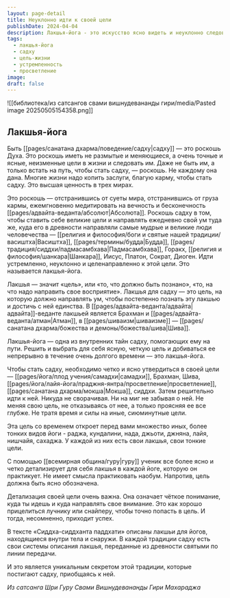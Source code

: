 ```yaml
---
layout: page-detail
title: Неуклонно идти к своей цели
publishDate: 2024-04-04
description: Лакшья-йога - это искусство ясно видеть и неуклонно следовать высшей цели, такой как Брахман, Шива или просветление. Быть садху - редкая духовная роскошь, требующая накопленных заслуг и постоянного устремления к выбранной цели. Четкая детализация и постоянное внимание к своей лакшья приводят к успеху и раскрывают новые уровни йоги.
tags:
  - лакшья-йога
  - садху
  - цель-жизни
  - устремленность
  - просветление
image: 
draft: false
---
```

![[библиотека/из сатсангов свами вишнудевананды гири/media/Pasted image 20250505154358.png]]
## Лакшья-йога 

 Быть [[pages/санатана дхарма/поведение/садху|садху]] — это роскошь Духа. Это роскошь иметь не размытые и меняющиеся, а очень точные и ясные, неизменные цели в жизни и следовать им. Даже не быть им, а только встать на путь, чтобы стать садху, — роскошь. Не каждому она дана. Многие жизни надо копить заслуги, благую карму, чтобы стать садху. Это высшая ценность в трех мирах.

 Это роскошь — отстранившись от суеты мира, отстранившись от груза кармы, ежемгновенно медитировать на вечность и бесконечность [[pages/адвайта-веданта/абсолют|Абсолюта]]. Роскошь садху в том, чтобы ставить себе великие цели и направлять ежедневно свой ум туда же, куда его в древности направляли самые мудрые и великие люди человечества — [[религия и философия/боги и святые нашей традиции/васиштха|Васиштха]], [[pages/термины/будда|Будда]], [[pages/традиция/сиддхи/падмасамбхава|Падмасамбхава]], Горакх, [[религия и философия/шанкара|Шанкара]], Иисус, Платон, Сократ, Диоген. Идти устремленно, неуклонно и целенаправленно к этой цели. Это называется лакшья-йога.

 Лакшья — значит «цель», или «то, что должно быть познано», «то, на что надо направить свое восприятие». Лакшья для садху — это цель, на которую должно направлять ум, чтобы постепенно познать эту лакшью и достичь с ней единства. В [[pages/адвайта-веданта/адвайта|адвайта]]-веданте лакшьей является Брахман и [[pages/адвайта-веданта/атман|Атман]], в [[pages/шиваизм|шиваизме]] — [[pages/санатана дхарма/божества и демоны/божества/шива|Шива]].

 Лакшья-йога — одна из внутренних тайн садху, помогающих ему на пути. Решить и выбрать для себя ясную, четкую цель и добиваться ее непрерывно в течение очень долгого времени — это лакшья-йога.

 Чтобы стать садху, необходимо четко и ясно утвердиться в своей цели — [[pages/йога/плод учения/самадхи|самадхи]], Брахман, Шива, [[pages/йога/лайя-йога/праджня-янтра/просветление|просветление]], [[pages/санатана дхарма/мокша|Мокша]], сиддхи. Затем решительно идти к ней. Никуда не сворачивая. Ни на миг не забывая о ней. Не меняя свою цель, не отказываясь от нее, а только проясняя ее все глубже. Не тратя время и силы на иные, сиюминутные цели.

 Эта цель со временем откроет перед вами множество иных, более тонких видов йоги - раджа, кундалини, нада, джьоти, джняна, лайя, нишчайя, сахаджа. У каждой из них есть свои лакшья, свои тонкие цели.

 С помощью [[всемирная община/гуру|гуру]] ученик все более ясно и четко детализирует для себя лакшья в каждой йоге, которую он практикует. Не имеет смысла практиковать наобум. Напротив, цель должна быть ясно обозначена.

 Детализация своей цели очень важна. Она означает чёткое понимание, куда ты идешь и куда направлять свое внимание. Это как хорошо прицелиться лучнику или снайперу, чтобы точно попасть в цель. И тогда, несомненно, приходит успех.

  
 В тексте «Сиддха-сиддханта паддхати» описаны лакшьи для йогов, находящиеся внутри тела и снаружи. В каждой традиции садху есть свои системы описания лакшья, переданные из древности святыми по линии передачи.

 И это является уникальным секретом этой традиции, которые постигают садху, приобщаясь к ней.

*Из сатсанга Шри Гуру Свами Вишнудевананды Гири Махараджа*
